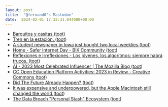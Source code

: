 ```yaml
---
layout: post
title:  "@fernand0's Mastodon"
date:  2024-02-01 17:32:31.044000+00:00
---
```

*  [Barquitos y casitas ](https://www.flickr.com/photos/fernand0/53503056800) ([toot](https://mastodon.social/@fernand0/111857418308317909))
*  [Tren en la estación. ](https://avecesunafoto.wordpress.com/2024/02/01/tren-en-la-estacion) ([toot](https://mastodon.social/@fernand0/111857364766460198))
*  [A student newspaper in Iowa just bought two local weeklies ](https://www.niemanlab.org/2024/01/a-student-newspaper-in-iowa-just-bought-two-local-weeklies) ([toot](https://mastodon.social/@fernand0/111857351882413140))
*  [Home - Safer Internet Day - BIK Community ](https://www.saferinternetday.org) ([toot](https://mastodon.social/@fernand0/111857227991146400))
*  [
         Reflexiones e Irreflexiones - Los jóvenes, los algoritmos: siempre habrá trucos.
       ](http://fernand0.blogalia.com//historias/7881) ([toot](https://mastodon.social/@fernand0/111857211862638507))
*  [AI - 2023 Most Celebrated Influencer \| The Mozilla Blog ](https://blog.mozilla.org/en/mozilla/ai/ai-2023s-most-celebrated-influencer) ([toot](https://mastodon.social/@fernand0/111857018930639902))
*  [CC Open Education Platform Activities: 2023 in Review - Creative Commons ](https://creativecommons.org/2024/01/31/cc-open-education-platform-activities-2023-in-review) ([toot](https://mastodon.social/@fernand0/111856912737728218))
*  [Did The Future Already Happen? ](https://kottke.org/24/01/did-the-future-already-happe) ([toot](https://mastodon.social/@fernand0/111856788460533230))
*  [It was expensive and underpowered, but the Apple Macintosh still changed the world ](https://www.theguardian.com/commentisfree/2024/jan/27/it-was-expensive-and-underpowered-but-the-apple-macintosh-still-changed-the-worl) ([toot](https://mastodon.social/@fernand0/111856664107757586))
*  [The Data Breach "Personal Stash" Ecosystem ](https://www.troyhunt.com/the-data-breach-personal-stash-ecosystem) ([toot](https://mastodon.social/@fernand0/111856550305285454))
